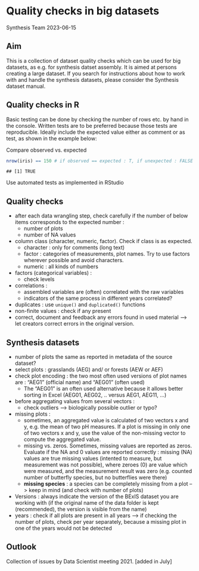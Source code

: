 Quality checks in big datasets
================
Synthesis Team
2023-06-15

## Aim

This is a collection of dataset quality checks which can be used for big
datasets, as e.g. for synthesis datset assembly. It is aimed at persons
creating a large dataset. If you search for instructions about how to
work with and handle the synthesis datasets, please consider the
Synthesis dataset manual.

## Quality checks in R

Basic testing can be done by checking the number of rows etc. by hand in
the console. Written tests are to be preferred because those tests are
reproducible. Ideally include the expected value either as comment or as
test, as shown in the example below:

Compare observed vs. expected

``` r
nrow(iris) == 150 # if observed == expected : T, if unexpected : FALSE
```

    ## [1] TRUE

Use automated tests as implemented in RStudio

## Quality checks

- after each data wrangling step, check carefully if the number of below
  items corresponds to the expected number :
  - number of plots
  - number of NA values
- column class (character, numeric, factor). Check if class is as
  expected.
  - character : only for comments (long text)
  - factor : categories of measurements, plot names. Try to use factors
    wherever possible and avoid characters.
  - numeric : all kinds of numbers
- factors (categorical variables) :
  - check levels
- correlations :
  - assembled variables are (often) correlated with the raw variables
  - indicators of the same process in different years correlated?
- duplicates : use `unique()` and `duplicated()` functions
- non-finite values : check if any present
- correct, document and feedback any errors found in used material –\>
  let creators correct errors in the original version.

## Synthesis datasets

- number of plots the same as reported in metadata of the source
  dataset?
- select plots : grasslands (AEG) and/ or forests (AEW or AEF)
- check plot encoding : the two most often used versions of plot names
  are : “AEG1” (official name) and “AEG01” (often used)
  - The “AEG01” is an often used alternative because it allows better
    sorting in Excel (AEG01, AEG02, .. versus AEG1, AEG11, …)
- before aggregating values from several vectors :
  - check outliers –\> biologically possible outlier or typo?
- missing plots :
  - sometimes, an aggregated value is calculated of two vectors x and y,
    e.g. the mean of two pH measures. If a plot is missing in only one
    of two vectors x and y, use the value of the non-missing vector to
    compute the aggregated value.
  - missing vs. zeros. Sometimes, missing values are reported as zeros.
    Evaluate if the NA and 0 values are reported correctly : missing
    (NA) values are true missing values (intented to measure, but
    measurement was not possible), where zeroes (0) are value which were
    measured, and the measurement result was zero (e.g. counted number
    of butterfly species, but no butterflies were there)
  - **missing species** : a species can be completely missing from a
    plot –\> keep in mind (and check with number of plots)
- Versions : always indicate the version of the BExIS dataset you are
  working with (if the original name of the data folder is kept
  (recommended), the version is visible from the name)
- years : check if all plots are present in all years –\> if checking
  the number of plots, check per year separately, because a missing plot
  in one of the years would not be detected

## Outlook

Collection of issues by Data Scientist meeting 2021. \[added in July\]
